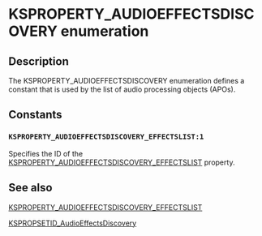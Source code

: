 # KSPROPERTY_AUDIOEFFECTSDISCOVERY enumeration

## Description

The KSPROPERTY_AUDIOEFFECTSDISCOVERY enumeration defines a constant that is used by the list of audio processing objects (APOs).

## Constants

### `KSPROPERTY_AUDIOEFFECTSDISCOVERY_EFFECTSLIST:1`

Specifies the ID of the [KSPROPERTY_AUDIOEFFECTSDISCOVERY_EFFECTSLIST](https://learn.microsoft.com/previous-versions/windows/hardware/drivers/dn457706(v=vs.85)) property.

## See also

[KSPROPERTY_AUDIOEFFECTSDISCOVERY_EFFECTSLIST](https://learn.microsoft.com/previous-versions/windows/hardware/drivers/dn457706(v=vs.85))

[KSPROPSETID_AudioEffectsDiscovery](https://learn.microsoft.com/windows-hardware/drivers/audio/kspropsetid-audioeffectsdiscovery)